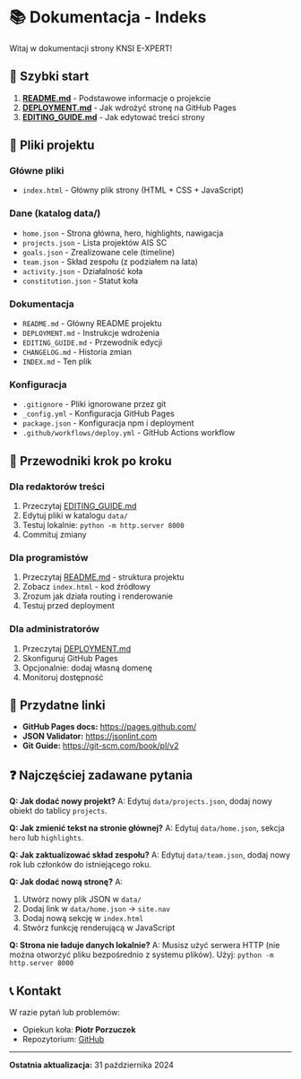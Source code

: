# 📚 Dokumentacja - Indeks

Witaj w dokumentacji strony KNSI E-XPERT!

## 🚀 Szybki start

1. **[README.md](README.md)** - Podstawowe informacje o projekcie
2. **[DEPLOYMENT.md](DEPLOYMENT.md)** - Jak wdrożyć stronę na GitHub Pages
3. **[EDITING_GUIDE.md](EDITING_GUIDE.md)** - Jak edytować treści strony

## 📁 Pliki projektu

### Główne pliki
- `index.html` - Główny plik strony (HTML + CSS + JavaScript)

### Dane (katalog data/)
- `home.json` - Strona główna, hero, highlights, nawigacja
- `projects.json` - Lista projektów AIS SC
- `goals.json` - Zrealizowane cele (timeline)
- `team.json` - Skład zespołu (z podziałem na lata)
- `activity.json` - Działalność koła
- `constitution.json` - Statut koła

### Dokumentacja
- `README.md` - Główny README projektu
- `DEPLOYMENT.md` - Instrukcje wdrożenia
- `EDITING_GUIDE.md` - Przewodnik edycji
- `CHANGELOG.md` - Historia zmian
- `INDEX.md` - Ten plik

### Konfiguracja
- `.gitignore` - Pliki ignorowane przez git
- `_config.yml` - Konfiguracja GitHub Pages
- `package.json` - Konfiguracja npm i deployment
- `.github/workflows/deploy.yml` - GitHub Actions workflow

## 📖 Przewodniki krok po kroku

### Dla redaktorów treści
1. Przeczytaj [EDITING_GUIDE.md](EDITING_GUIDE.md)
2. Edytuj pliki w katalogu `data/`
3. Testuj lokalnie: `python -m http.server 8000`
4. Commituj zmiany

### Dla programistów
1. Przeczytaj [README.md](README.md) - struktura projektu
2. Zobacz `index.html` - kod źródłowy
3. Zrozum jak działa routing i renderowanie
4. Testuj przed deployment

### Dla administratorów
1. Przeczytaj [DEPLOYMENT.md](DEPLOYMENT.md)
2. Skonfiguruj GitHub Pages
3. Opcjonalnie: dodaj własną domenę
4. Monitoruj dostępność

## 🔗 Przydatne linki

- **GitHub Pages docs:** https://pages.github.com/
- **JSON Validator:** https://jsonlint.com
- **Git Guide:** https://git-scm.com/book/pl/v2

## ❓ Najczęściej zadawane pytania

**Q: Jak dodać nowy projekt?**
A: Edytuj `data/projects.json`, dodaj nowy obiekt do tablicy `projects`.

**Q: Jak zmienić tekst na stronie głównej?**
A: Edytuj `data/home.json`, sekcja `hero` lub `highlights`.

**Q: Jak zaktualizować skład zespołu?**
A: Edytuj `data/team.json`, dodaj nowy rok lub członków do istniejącego roku.

**Q: Jak dodać nową stronę?**
A: 
1. Utwórz nowy plik JSON w `data/`
2. Dodaj link w `data/home.json` → `site.nav`
3. Dodaj nową sekcję w `index.html`
4. Stwórz funkcję renderującą w JavaScript

**Q: Strona nie ładuje danych lokalnie?**
A: Musisz użyć serwera HTTP (nie można otworzyć pliku bezpośrednio z systemu plików). Użyj: `python -m http.server 8000`

## 📞 Kontakt

W razie pytań lub problemów:
- Opiekun koła: **Piotr Porzuczek**
- Repozytorium: [GitHub](https://github.com)

---

**Ostatnia aktualizacja:** 31 października 2024

